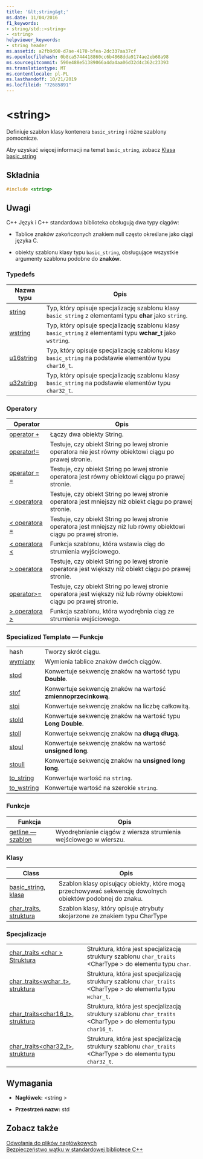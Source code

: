 ```yaml
---
title: '&lt;string&gt;'
ms.date: 11/04/2016
f1_keywords:
- string/std::<string>
- <string>
helpviewer_keywords:
- string header
ms.assetid: a2fb9d00-d7ae-4170-bfea-2dc337aa37cf
ms.openlocfilehash: 0b8ca5744418860cc6b4868dda9174ae2eb68a98
ms.sourcegitcommit: 590e488e51389066a4da4aa06d32d4c362c23393
ms.translationtype: MT
ms.contentlocale: pl-PL
ms.lasthandoff: 10/21/2019
ms.locfileid: "72685891"
---
```

# <a name="ltstringgt"></a>&lt;string&gt;

Definiuje szablon klasy kontenera `basic_string` i różne szablony pomocnicze.

Aby uzyskać więcej informacji na temat `basic_string`, zobacz [Klasa basic_string](../standard-library/basic-string-class.md)

## <a name="syntax"></a>Składnia

```cpp
#include <string>
```

## <a name="remarks"></a>Uwagi

C++ Język i C++ standardowa biblioteka obsługują dwa typy ciągów:

- Tablice znaków zakończonych znakiem null często określane jako ciągi języka C.

- obiekty szablonu klasy typu `basic_string`, obsługujące wszystkie argumenty szablonu podobne do **znaków**.

### <a name="typedefs"></a>Typedefs

|Nazwa typu|Opis|
|-|-|
|[string](../standard-library/string-typedefs.md#string)|Typ, który opisuje specjalizację szablonu klasy `basic_string` z elementami typu **char** jako `string`.|
|[wstring](../standard-library/string-typedefs.md#wstring)|Typ, który opisuje specjalizację szablonu klasy `basic_string` z elementami typu **wchar_t** jako `wstring`.|
|[u16string](../standard-library/string-typedefs.md#u16string)|Typ, który opisuje specjalizację szablonu klasy `basic_string` na podstawie elementów typu `char16_t`.|
|[u32string](../standard-library/string-typedefs.md#u32string)|Typ, który opisuje specjalizację szablonu klasy `basic_string` na podstawie elementów typu `char32_t`.|

### <a name="operators"></a>Operatory

|Operator|Opis|
|-|-|
|[operator +](../standard-library/string-operators.md#op_add)|Łączy dwa obiekty String.|
|[operator!=](../standard-library/string-operators.md#op_neq)|Testuje, czy obiekt String po lewej stronie operatora nie jest równy obiektowi ciągu po prawej stronie.|
|[operator = =](../standard-library/string-operators.md#op_eq_eq)|Testuje, czy obiekt String po lewej stronie operatora jest równy obiektowi ciągu po prawej stronie.|
|[< operatora](../standard-library/string-operators.md#op_lt)|Testuje, czy obiekt String po lewej stronie operatora jest mniejszy niż obiekt ciągu po prawej stronie.|
|[< operatora =](../standard-library/string-operators.md#op_lt_eq)|Testuje, czy obiekt String po lewej stronie operatora jest mniejszy niż lub równy obiektowi ciągu po prawej stronie.|
|[< operatora \<](../standard-library/string-operators.md#op_lt_lt)|Funkcja szablonu, która wstawia ciąg do strumienia wyjściowego.|
|[> operatora](../standard-library/string-operators.md#op_gt)|Testuje, czy obiekt String po lewej stronie operatora jest większy niż obiekt ciągu po prawej stronie.|
|[operator>=](../standard-library/string-operators.md#op_gt_eq)|Testuje, czy obiekt String po lewej stronie operatora jest większy niż lub równy obiektowi ciągu po prawej stronie.|
|[> operatora >](../standard-library/string-operators.md#op_gt_gt)|Funkcja szablonu, która wyodrębnia ciąg ze strumienia wejściowego.|

### <a name="specialized-template-functions"></a>Specialized Template — Funkcje

|||
|-|-|
|hash|Tworzy skrót ciągu.|
|[wymiany](../standard-library/string-functions.md#swap)|Wymienia tablice znaków dwóch ciągów.|
|[stod](../standard-library/string-functions.md#stod)|Konwertuje sekwencję znaków na wartość typu **Double**.|
|[stof](../standard-library/string-functions.md#stof)|Konwertuje sekwencję znaków na wartość **zmiennoprzecinkową**.|
|[stoi](../standard-library/string-functions.md#stoi)|Konwertuje sekwencję znaków na liczbę całkowitą.|
|[stold](../standard-library/string-functions.md#stold)|Konwertuje sekwencję znaków na wartość typu **Long Double**.|
|[stoll](../standard-library/string-functions.md#stoll)|Konwertuje sekwencję znaków na **długą długą**.|
|[stoul](../standard-library/string-functions.md#stoul)|Konwertuje sekwencję znaków na wartość **unsigned long**.|
|[stoull](../standard-library/string-functions.md#stoull)|Konwertuje sekwencję znaków na **unsigned long long**.|
|[to_string](../standard-library/string-functions.md#to_string)|Konwertuje wartość na `string`.|
|[to_wstring](../standard-library/string-functions.md#to_wstring)|Konwertuje wartość na szerokie `string`.|

### <a name="functions"></a>Funkcje

|Funkcja|Opis|
|-|-|
|[getline — szablon](../standard-library/string-functions.md#getline)|Wyodrębnianie ciągów z wiersza strumienia wejściowego w wierszu.|

### <a name="classes"></a>Klasy

|Class|Opis|
|-|-|
|[basic_string, klasa](../standard-library/basic-string-class.md)|Szablon klasy opisujący obiekty, które mogą przechowywać sekwencję dowolnych obiektów podobnej do znaku.|
|[char_traits, struktura](../standard-library/char-traits-struct.md)|Szablon klasy, który opisuje atrybuty skojarzone ze znakiem typu CharType|

### <a name="specializations"></a>Specjalizacje

|||
|-|-|
|[char_traits \<char > Struktura](../standard-library/char-traits-char-struct.md)|Struktura, która jest specjalizacją struktury szablonu `char_traits` \<CharType > do elementu typu `char`.|
|[char_traits<wchar_t>, struktura](../standard-library/char-traits-wchar-t-struct.md)|Struktura, która jest specjalizacją struktury szablonu `char_traits` \<CharType > do elementu typu `wchar_t`.|
|[char_traits<char16_t>, struktura](../standard-library/char-traits-char16-t-struct.md)|Struktura, która jest specjalizacją struktury szablonu `char_traits` \<CharType > do elementu typu `char16_t`.|
|[char_traits<char32_t>, struktura](../standard-library/char-traits-char32-t-struct.md)|Struktura, która jest specjalizacją struktury szablonu `char_traits` \<CharType > do elementu typu `char32_t`.|

## <a name="requirements"></a>Wymagania

- **Nagłówek:** \<string >

- **Przestrzeń nazw:** std

## <a name="see-also"></a>Zobacz także

[Odwołania do plików nagłówkowych](../standard-library/cpp-standard-library-header-files.md) \
[Bezpieczeństwo wątku w standardowej bibliotece C++](../standard-library/thread-safety-in-the-cpp-standard-library.md)
